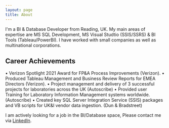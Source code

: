 ```yaml
---
layout: page
title: About
---
```

I'm a BI & Database Developer from Reading, UK. My main areas of expertise are MS SQL Development, MS Visual Studtio (SSIS/SSRS) & BI Tools (Tableau/PowerBI). I have worked with small companies as well as multinational corporations.

## Career Achievements
•	Verizon Spotlight 2021 Award for FP&A Process Improvements (Verizon).
•	Produced Tableau Management and Business Review Reports for EMEA Directors (Verizon).
•	Project management and delivery of 3 successful projects for laboratories across the UK (Autoscribe)
•	Provided user Training for Laboratory Information Management systems worldwide. (Autoscribe)
•	Created key SQL Server Integration Service (SSIS) packages and VB scripts for UK&I vendor data ingestion. (Dun & Bradstreet)

<p class="available">
  I am actively looking for a job in the BI/Database space, Please contact me via <a href="https://www.linkedin.com/in/gr3ggmiller/">LinkedIn</a>.
</p>
